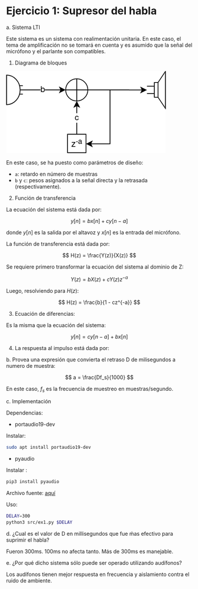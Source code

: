 # Ejercicio 1: Supresor del habla

a. Sistema LTI

Este sistema es un sistema con realimentación unitaria. En este caso, el tema de amplificación no se tomará en cuenta y es asumido que la señal del micrófono y el parlante son compatibles.

1. Diagrama de bloques

![](./img/ex1-blockdiagram.png)

En este caso, se ha puesto como parámetros de diseño:

* `a`: retardo en número de muestras
* `b` y `c`: pesos asignados a la señal directa y la retrasada (respectivamente).

2. Función de transferencia

La ecuación del sistema está dada por:

$$
y[n] = bx[n] + cy[n-a]
$$

donde $y[n]$ es la salida por el altavoz y $x[n]$ es la entrada del micrófono.

La función de transferencia está dada por:

$$
H(z) = \frac{Y(z)}{X(z)}
$$

Se requiere primero transformar la ecuación del sistema al dominio de Z:

$$
Y(z) = bX(z) + cY(z)z^{-a}
$$

Luego, resolviendo para $H(z)$:

$$
H(z) = \frac{b}{1 - cz^{-a}}
$$

3. Ecuación de diferencias:

Es la misma que la ecuación del sistema:

$$
y[n] = cy[n-a] +  bx[n]
$$

4. La respuesta al impulso está dada por:


b. Provea una expresión que convierta el retraso D de milisegundos a numero de muestra:

$$
a = \frac{Df_s}{1000}
$$

En este caso, $f_s$ es la frecuencia de muestreo en muestras/segundo.

c. Implementación

Dependencias:

* portaudio19-dev

Instalar:

```bash
sudo apt install portaudio19-dev
```

* pyaudio

Instalar :

```bash
pip3 install pyaudio
```

Archivo fuente: [aquí](./src/ex1.py)

Uso:

```bash
DELAY=300
python3 src/ex1.py $DELAY
```

d. ¿Cual es el valor de D en millisegundos que fue ḿas efectivo para suprimir el habla?

Fueron 300ms. 100ms no afecta tanto. Más de 300ms es manejable.

e. ¿Por qué dicho sistema sólo puede ser operado utilizando audífonos?

Los audífonos tienen mejor respuesta en frecuencia y aislamiento contra el ruido de ambiente.
